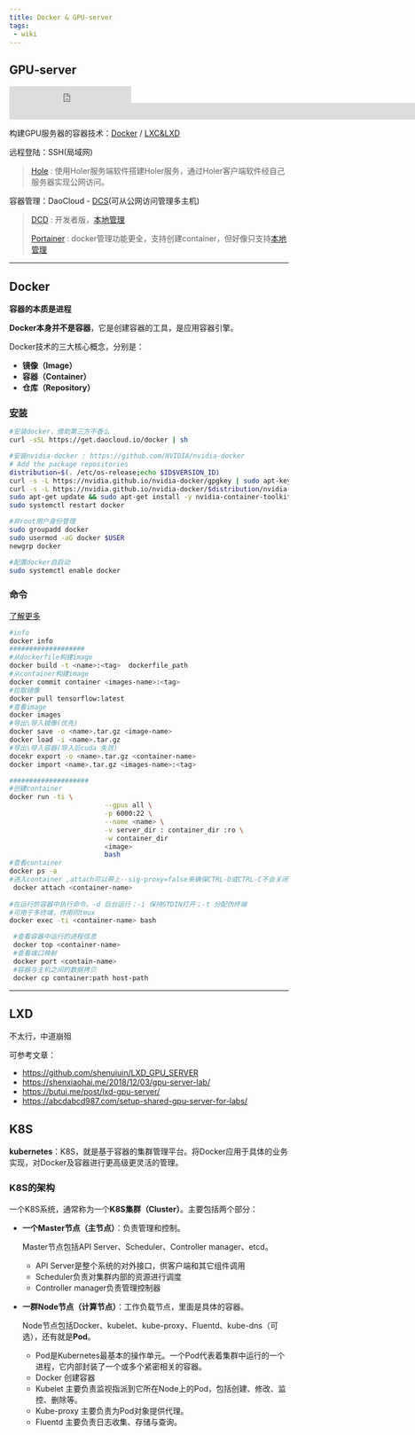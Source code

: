 ```yaml
---
title: Docker & GPU-server
tags: 
 - wiki
---
```


## GPU-server

<iframe src="https://ghbtns.com/github-btn.html?user=acemyzoe&repo=gpu-server&type=star&size=large" frameborder="0" scrolling="0" width="220" height="30" title="Star acemyzoe/gpu-server on GitHub"></iframe>

<iframe src="https://ghbtns.com/github-btn.html?user=acemyzoe&type=follow&size=large" frameborder="0" scrolling="0" width="2200" height="30" title="Follow @acemyzoe on GitHub"></iframe>

构建GPU服务器的容器技术：[Docker](https://docs.docker.com/)  /  [LXC&LXD](https://linuxcontainers.org/)

远程登陆：SSH(局域网) 

> [Hole](http://wdom.net/) : 使用Holer服务端软件搭建Holer服务，通过Holer客户端软件经自己服务器实现公网访问。

容器管理：DaoCloud - [DCS](https://dashboard.daocloud.io/)(可从公网访问管理多主机)

> [DCD](http://guide.daocloud.io/dcd/%E7%AE%80%E4%BB%8B-13044181.html) : 开发者版，[本地管理](http://localhost/#/)
>
> [Portainer](https://www.portainer.io/) : docker管理功能更全，支持创建container，但好像只支持[本地管理](http://loaclhost:9000/#/home)

------

## Docker

**容器的本质是进程**

**Docker本身并不是容器**，它是创建容器的工具，是应用容器引擎。

Docker技术的三大核心概念，分别是：

- **镜像（Image）**
- **容器（Container）**
- **仓库（Repository）**

### [安装](https://docs.docker.com/engine/install/linux-postinstall/)

```bash
#安装docker，借助第三方不香么
curl -sSL https://get.daocloud.io/docker | sh 

#安装nvidia-docker : https://github.com/NVIDIA/nvidia-docker
# Add the package repositories
distribution=$(. /etc/os-release;echo $ID$VERSION_ID)
curl -s -L https://nvidia.github.io/nvidia-docker/gpgkey | sudo apt-key add -
curl -s -L https://nvidia.github.io/nvidia-docker/$distribution/nvidia-docker.list | sudo tee /etc/apt/sources.list.d/nvidia-docker.list
sudo apt-get update && sudo apt-get install -y nvidia-container-toolkit
sudo systemctl restart docker

#非root用户身份管理
sudo groupadd docker
sudo usermod -aG docker $USER
newgrp docker 

#配置docker自启动
sudo systemctl enable docker
```

### 命令

[了解更多](https://www.runoob.com/docker/docker-command-manual.html)

```bash
#info
docker info
###################
#从dockerfile构建image
docker build -t <name>:<tag>  dockerfile_path
#从container构建image
docker commit container <images-name>:<tag>
#拉取镜像
docker pull tensorflow:latest
#查看image
docker images
#导出\导入镜像(优先)
docker save -o <name>.tar.gz <image-name>
docker load -i <name>.tar.gz 
#导出\导入容器(导入后cuda 失效)
docekr export -o <name>.tar.gz <container-name>
docker import <name>.tar.gz <images-name>:<tag>

####################
#创建container
docker run -ti \
                        --gpus all \
                        -p 6000:22 \
                        --name <name> \
                        -v server_dir : container_dir :ro \
                        -w container_dir
                        <image>
                        bash
#查看container
docker ps -a
#进入container ,attach可以带上--sig-proxy=false来确保CTRL-D或CTRL-C不会关闭容器
 docker attach <container-name>
 
#在运行的容器中执行命令。-d 后台运行；-i 保持STDIN打开；-t 分配伪终端
#可用于多终端，作用同tmux
docker exec -ti <container-name> bash

 #查看容器中运行的进程信息
 docker top <container-name>
 #查看端口映射
 docker port <contain-name>
 #容器与主机之间的数据拷贝
 docker cp container:path host-path
```

------

## LXD

不太行，中道崩殂

可参考文章：

- https://github.com/shenuiuin/LXD_GPU_SERVER
- https://shenxiaohai.me/2018/12/03/gpu-server-lab/
- https://butui.me/post/lxd-gpu-server/
- https://abcdabcd987.com/setup-shared-gpu-server-for-labs/

## K8S

**kubernetes**：K8S，就是基于容器的集群管理平台。将Docker应用于具体的业务实现，对Docker及容器进行更高级更灵活的管理。

### K8S的架构

一个K8S系统，通常称为一个**K8S集群（Cluster）**。主要包括两个部分：

- **一个Master节点（主节点）**：负责管理和控制。

  Master节点包括API Server、Scheduler、Controller manager、etcd。

  - API Server是整个系统的对外接口，供客户端和其它组件调用
  - Scheduler负责对集群内部的资源进行调度
  - Controller manager负责管理控制器

- **一群Node节点（计算节点）**：工作负载节点，里面是具体的容器。

  Node节点包括Docker、kubelet、kube-proxy、Fluentd、kube-dns（可选），还有就是**Pod**。

  - Pod是Kubernetes最基本的操作单元。一个Pod代表着集群中运行的一个进程，它内部封装了一个或多个紧密相关的容器。
  - Docker 创建容器
  - Kubelet 主要负责监视指派到它所在Node上的Pod，包括创建、修改、监控、删除等。
  - Kube-proxy 主要负责为Pod对象提供代理。
  - Fluentd 主要负责日志收集、存储与查询。

